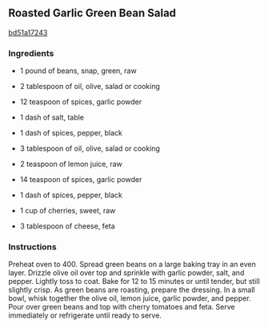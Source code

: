 ## Roasted Garlic Green Bean Salad

[bd51a17243](http://www.food.com/recipe/roasted-garlic-green-bean-salad-523643)

### Ingredients

 - 1 pound of beans, snap, green, raw

 - 2 tablespoon of oil, olive, salad or cooking

 - 12 teaspoon of spices, garlic powder

 - 1 dash of salt, table

 - 1 dash of spices, pepper, black

 - 3 tablespoon of oil, olive, salad or cooking

 - 2 teaspoon of lemon juice, raw

 - 14 teaspoon of spices, garlic powder

 - 1 dash of spices, pepper, black

 - 1 cup of cherries, sweet, raw

 - 3 tablespoon of cheese, feta

### Instructions

Preheat oven to 400. Spread green beans on a large baking tray in an even layer. Drizzle olive oil over top and sprinkle with garlic powder, salt, and pepper. Lightly toss to coat. Bake for 12 to 15 minutes or until tender, but still slightly crisp. As green beans are roasting, prepare the dressing. In a small bowl, whisk together the olive oil, lemon juice, garlic powder, and pepper. Pour over green beans and top with cherry tomatoes and feta. Serve immediately or refrigerate until ready to serve.